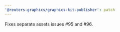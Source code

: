 ```yaml
---
'@reuters-graphics/graphics-kit-publisher': patch
---
```


Fixes separate assets issues #95 and #96.
